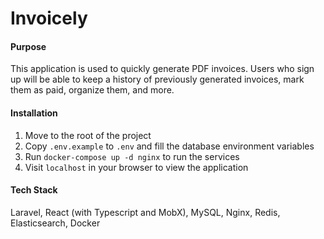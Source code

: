 # Invoicely

#### Purpose

This application is used to quickly generate PDF invoices. Users who sign up will be able to keep a history of previously generated invoices, mark them as paid, organize them, and more.

#### Installation

1. Move to the root of the project
2. Copy `.env.example` to `.env` and fill the database environment variables
3. Run `docker-compose up -d nginx` to run the services
4. Visit `localhost` in your browser to view the application

#### Tech Stack

Laravel, React (with Typescript and MobX), MySQL, Nginx, Redis, Elasticsearch, Docker
